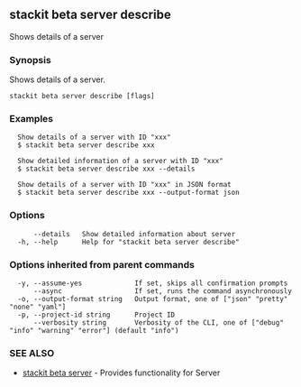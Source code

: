 ## stackit beta server describe

Shows details of a server

### Synopsis

Shows details of a server.

```
stackit beta server describe [flags]
```

### Examples

```
  Show details of a server with ID "xxx"
  $ stackit beta server describe xxx

  Show detailed information of a server with ID "xxx"
  $ stackit beta server describe xxx --details

  Show details of a server with ID "xxx" in JSON format
  $ stackit beta server describe xxx --output-format json
```

### Options

```
      --details   Show detailed information about server
  -h, --help      Help for "stackit beta server describe"
```

### Options inherited from parent commands

```
  -y, --assume-yes             If set, skips all confirmation prompts
      --async                  If set, runs the command asynchronously
  -o, --output-format string   Output format, one of ["json" "pretty" "none" "yaml"]
  -p, --project-id string      Project ID
      --verbosity string       Verbosity of the CLI, one of ["debug" "info" "warning" "error"] (default "info")
```

### SEE ALSO

* [stackit beta server](./stackit_beta_server.md)	 - Provides functionality for Server

